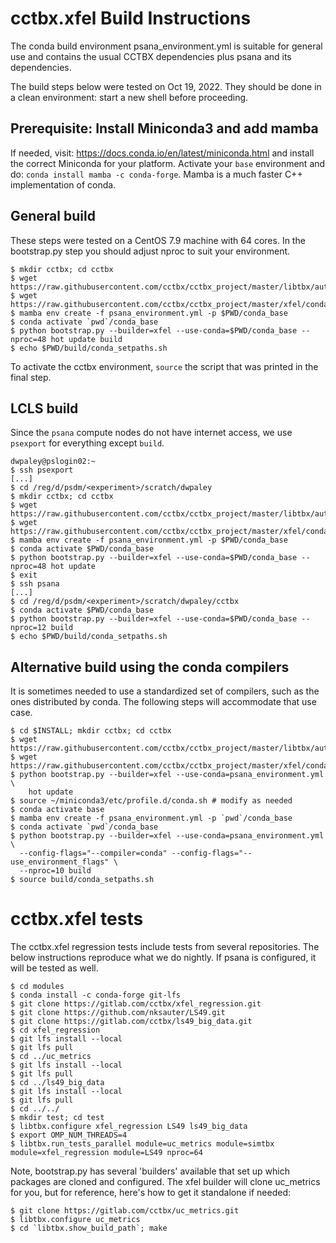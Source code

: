 # cctbx.xfel Build Instructions

The conda build environment psana_environment.yml is suitable
for general use and contains the usual CCTBX dependencies plus psana and its
dependencies.

The build steps below were tested on Oct 19, 2022. They should be done in a clean environment: start
a new shell before proceeding.

## Prerequisite: Install Miniconda3 and add mamba

If needed, visit: https://docs.conda.io/en/latest/miniconda.html and install the correct Miniconda
for your platform. Activate your `base` environment and do: `conda install mamba -c conda-forge`.
Mamba is a much faster C++ implementation of conda.

## General build

These steps were tested on a CentOS 7.9 machine with 64 cores. In the
bootstrap.py step you should adjust nproc to suit your environment.

```
$ mkdir cctbx; cd cctbx
$ wget https://raw.githubusercontent.com/cctbx/cctbx_project/master/libtbx/auto_build/bootstrap.py
$ wget https://raw.githubusercontent.com/cctbx/cctbx_project/master/xfel/conda_envs/psana_environment.yml
$ mamba env create -f psana_environment.yml -p $PWD/conda_base
$ conda activate `pwd`/conda_base
$ python bootstrap.py --builder=xfel --use-conda=$PWD/conda_base --nproc=48 hot update build
$ echo $PWD/build/conda_setpaths.sh
```
To activate the cctbx environment, `source` the script that was printed in the final step.

## LCLS build

Since the `psana` compute nodes do not have internet access, we use `psexport` for everything except `build`.
```
dwpaley@pslogin02:~
$ ssh psexport
[...]
$ cd /reg/d/psdm/<experiment>/scratch/dwpaley
$ mkdir cctbx; cd cctbx
$ wget https://raw.githubusercontent.com/cctbx/cctbx_project/master/libtbx/auto_build/bootstrap.py
$ wget https://raw.githubusercontent.com/cctbx/cctbx_project/master/xfel/conda_envs/psana_environment.yml
$ mamba env create -f psana_environment.yml -p $PWD/conda_base
$ conda activate $PWD/conda_base
$ python bootstrap.py --builder=xfel --use-conda=$PWD/conda_base --nproc=48 hot update
$ exit
$ ssh psana
[...]
$ cd /reg/d/psdm/<experiment>/scratch/dwpaley/cctbx
$ conda activate $PWD/conda_base
$ python bootstrap.py --builder=xfel --use-conda=$PWD/conda_base --nproc=12 build
$ echo $PWD/build/conda_setpaths.sh
```

## Alternative build using the conda compilers

It is sometimes needed to use a standardized set of compilers, such as the ones distributed by conda. The following steps
will accommodate that use case.

```
$ cd $INSTALL; mkdir cctbx; cd cctbx
$ wget https://raw.githubusercontent.com/cctbx/cctbx_project/master/libtbx/auto_build/bootstrap.py
$ wget https://raw.githubusercontent.com/cctbx/cctbx_project/master/xfel/conda_envs/psana_environment.yml
$ python bootstrap.py --builder=xfel --use-conda=psana_environment.yml \
    hot update
$ source ~/miniconda3/etc/profile.d/conda.sh # modify as needed
$ conda activate base
$ mamba env create -f psana_environment.yml -p `pwd`/conda_base
$ conda activate `pwd`/conda_base
$ python bootstrap.py --builder=xfel --use-conda=psana_environment.yml \
  --config-flags="--compiler=conda" --config-flags="--use_environment_flags" \
  --nproc=10 build
$ source build/conda_setpaths.sh
```

# cctbx.xfel tests

The cctbx.xfel regression tests include tests from several repositories.  The below instructions reproduce what we do nightly. If psana is configured, it will be tested as well.

```
$ cd modules
$ conda install -c conda-forge git-lfs
$ git clone https://gitlab.com/cctbx/xfel_regression.git
$ git clone https://github.com/nksauter/LS49.git
$ git clone https://gitlab.com/cctbx/ls49_big_data.git
$ cd xfel_regression
$ git lfs install --local
$ git lfs pull
$ cd ../uc_metrics
$ git lfs install --local
$ git lfs pull
$ cd ../ls49_big_data
$ git lfs install --local
$ git lfs pull
$ cd ../../
$ mkdir test; cd test
$ libtbx.configure xfel_regression LS49 ls49_big_data
$ export OMP_NUM_THREADS=4
$ libtbx.run_tests_parallel module=uc_metrics module=simtbx module=xfel_regression module=LS49 nproc=64
```

Note, bootstrap.py has several 'builders' available that set up which packages are cloned and configured.  The xfel builder will clone uc_metrics for you, but for reference, here's how to get it standalone if needed:

```
$ git clone https://gitlab.com/cctbx/uc_metrics.git
$ libtbx.configure uc_metrics
$ cd `libtbx.show_build_path`; make
```

